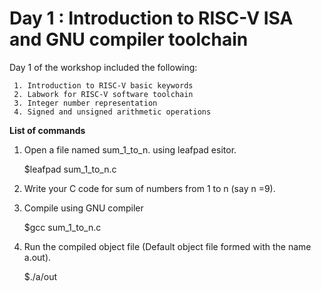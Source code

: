 # Day 1 : Introduction to RISC-V ISA and GNU compiler toolchain

Day 1 of the workshop included the following:
     
     1. Introduction to RISC-V basic keywords
     2. Labwork for RISC-V software toolchain
     3. Integer number representation
     4. Signed and unsigned arithmetic operations
     
    
**List of commands**
1. Open a file named sum_1_to_n. using leafpad esitor.
  
   $leafpad sum_1_to_n.c
   
2. Write your C code for sum of numbers from 1 to  n (say n =9).

3. Compile using GNU compiler
   
   $gcc sum_1_to_n.c
   
4. Run the compiled object file (Default object file formed with the name a.out).

   $./a/out



